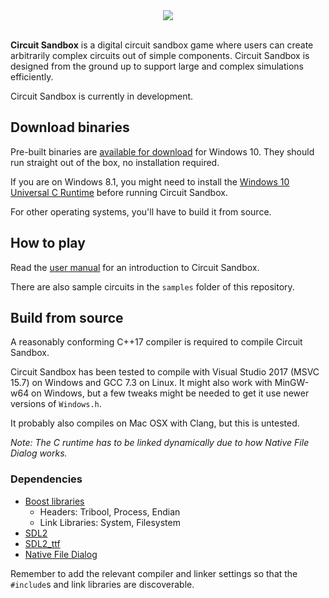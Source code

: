 <div align="center">
  <img src="https://btzy.github.io/orbital/Circuit%20Sandbox.png"><br/><br/>
</div>

**Circuit Sandbox** is a digital circuit sandbox game where users can create arbitrarily complex circuits out of simple components.  Circuit Sandbox is designed from the ground up to support large and complex simulations efficiently.

Circuit Sandbox is currently in development.

## Download binaries

Pre-built binaries are [available for download](https://github.com/btzy/circuit-sandbox/releases) for Windows 10.  They should run straight out of the box, no installation required.

If you are on Windows 8.1, you might need to install the [Windows 10 Universal C Runtime](https://www.microsoft.com/en-us/download/details.aspx?id=48234) before running Circuit Sandbox.

For other operating systems, you'll have to build it from source.

## How to play

Read the [user manual](https://btzy.github.io/circuit-sandbox/manuals/latest.pdf) for an introduction to Circuit Sandbox.

There are also sample circuits in the `samples` folder of this repository.

## Build from source

A reasonably conforming C++17 compiler is required to compile Circuit Sandbox.

Circuit Sandbox has been tested to compile with Visual Studio 2017 (MSVC 15.7) on Windows and GCC 7.3 on Linux.  It might also work with MinGW-w64 on Windows, but a few tweaks might be needed to get it use newer versions of `Windows.h`.

It probably also compiles on Mac OSX with Clang, but this is untested.

*Note: The C runtime has to be linked dynamically due to how Native File Dialog works.*

### Dependencies

* [Boost libraries](https://www.boost.org/)
  * Headers: Tribool, Process, Endian
  * Link Libraries: System, Filesystem
* [SDL2](https://www.libsdl.org/download-2.0.php)
* [SDL2_ttf](https://www.libsdl.org/projects/SDL_ttf/)
* [Native File Dialog](https://github.com/mlabbe/nativefiledialog)

Remember to add the relevant compiler and linker settings so that the `#include`s and link libraries are discoverable.
